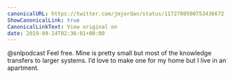 ```yaml
---
canonicalURL: https://twitter.com/jmjordan/status/1172700500753436672
ShowCanonicalLink: true
CanonicalLinkText: View original on
date: 2019-09-14T02:36:01+00:00
---
```

@snlpodcast Feel free. Mine is pretty small but most of the knowledge transfers to larger systems. I’d love to make one for my home but I live in an apartment.